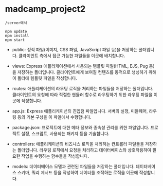 # madcamp_project2


```
/server에서

npm update
npm install
npm start
```

- public: 정적 파일(이미지, CSS 파일, JavaScript 파일 등)을 저장하는 폴더입니다. 클라이언트 측에서 접근 가능한 파일들을 이곳에 배치합니다.
- views: Express 애플리케이션에서 사용되는 템플릿 파일(HTML, EJS, Pug 등)을 저장하는 폴더입니다. 클라이언트에게 보여질 컨텐츠를 동적으로 생성하기 위해 이 폴더에 템플릿 파일을 작성합니다.
- routes: 애플리케이션의 라우팅 로직을 처리하는 파일들을 저장하는 폴더입니다. 클라이언트의 요청에 따라 적절한 핸들러 함수로 라우팅하기 위한 라우팅 파일을 이곳에 작성합니다.
- app.js: Express 애플리케이션의 진입점 파일입니다. 서버의 설정, 미들웨어, 라우팅 등의 기본 구성을 이 파일에서 수행합니다.
- package.json: 프로젝트에 대한 메타 정보와 종속성 관리를 위한 파일입니다. 프로젝트 설정, 스크립트, 사용되는 패키지 등을 기술합니다.

- controllers: 애플리케이션의 비즈니스 로직을 처리하는 컨트롤러 파일들을 저장하는 폴더입니다. 라우팅 로직에서 요청을 처리하고 데이터베이스와 상호작용하여 필요한 작업을 수행하는 함수들을 작성합니다.
- models: 데이터베이스 모델과 관련된 파일들을 저장하는 폴더입니다. 데이터베이스 스키마, 쿼리 메서드 등을 작성하여 데이터를 조작하는 로직을 이곳에 작성합니다.
